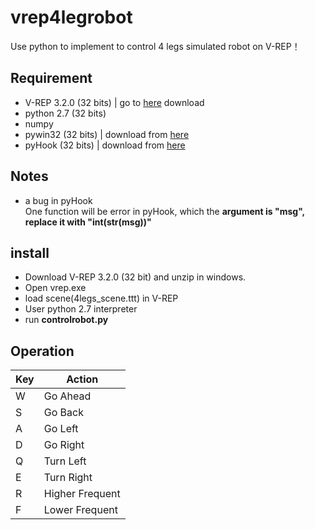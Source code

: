 # vrep4legrobot
Use python to implement to control 4 legs simulated robot on V-REP！

## Requirement

- V-REP 3.2.0 (32 bits) | go to [here](http://www.coppeliarobotics.com/previousversions.html) download  
- python 2.7  (32 bits)
- numpy
- pywin32 (32 bits)     | download from [here](https://www.lfd.uci.edu/~gohlke/pythonlibs/#pywin32)
- pyHook (32 bits)      | download from [here](https://www.lfd.uci.edu/~gohlke/pythonlibs/#pyhook)


## Notes

- a bug in pyHook  
One function will be error in pyHook, which the **argument is "msg", replace it with "int(str(msg))"**

## install

- Download V-REP 3.2.0 (32 bit) and unzip in windows.
- Open vrep.exe
- load scene(4legs_scene.ttt) in V-REP
- User python 2.7 interpreter
- run **controlrobot.py**

## Operation

Key      |        Action
---------|---------------
W        |      Go Ahead
S        |      Go Back
A        |      Go Left
D        |      Go Right
Q        |      Turn Left
E        |      Turn Right
R        |    Higher Frequent
F        |    Lower Frequent
